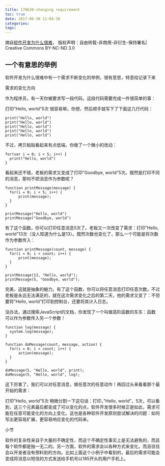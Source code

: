 ```yaml
---
title: 170630-changing requirement
toc: true
date: 2017-06-30 11:04:38
categories:
tags:
---
```


摘自[软件开发为什么很难](http://icodeit.org/2017/01/why-software-is-complex/)， 版权声明：自由转载-非商用-非衍生-保持署名| Creative Commons BY-NC-ND 3.0

## 一个有意思的举例
软件开发为什么很难中有一个需求不断变化的举例，很有意思，特意给记录下来  

需求的变化方向

作为程序员，有一天你被要求写一段代码，这段代码需要完成一件很简单的事：

打印”Hello, world”5次
很容易嘛，你想，然后顺手就写下了下面这几行代码：
```
print("Hello, world")
print("Hello, world")
print("Hello, world")
print("Hello, world")
print("Hello, world")
```
不过，拷贝粘贴看起来有点低端，你做了一个微小的改动：
```
for(var i = 0; i < 5; i++) {
  print("Hello, world")
}
```
看起来还不错，老板的需求又变成了打印”Goodbye, world”5次。既然是打印不同的消息，那何不把消息作为参数呢？
```
function printMessage(message) {
  for(i = 0; i < 5; i++) {
      print(message);
  }
}

printMessage("Hello, world")
printMessage("Goodbye, world")
```
有了这个函数，你可以打印任意消息5次了。老板又一次改变了需求：打印”Hello, world”13次（没人知道为什么是13）。既然次数也变化了，那么一个可能是将次数作为参数传入：
```
function printMessage(count, message) {
  for(i = 0; i < count; i++) {
      print(message);
  }
}

printMessage(13, "Hello, world");
printMessage(5, "Goodbye, world");
```
完美，这就是抽象的魅力。有了这个函数，你可以将任意消息打印任意次数。不过老板是永远无法满足的，就在这次需求变化之后的第二天，他的需求又变了：不但要将”Hello, world”打印到控制台，还要将其计入日志。

没办法，通过搜索JavaScript的文档，你发现了一个叫做高阶函数的东东：函数可以作为参数传入另一个参数！

```
function log(message) {
  system.log(message);
}

function doMessage(count, message, action) {
  for(i = 0; i < count; i++) {
      action(message);
  }
}

doMessage(5, "Hello, world", print);
doMessage(5, "Hello, world", log);
```
这下厉害了，我们可以对任意消息，做任意次的任意动作！再回过头来看看那个最开始的需求：

打印”Hello, world”5次
稍微分割一下这句话：打印，”Hello, world”，5次，可以看到，这三个元素最后都变成了可以变化的点，软件开发很多时候正是如此，需求可能在任意可能变化的方向上变化。这也是各种软件开发原则尝试解决的问题：如何写出更容易扩展，更容易响应变化的代码来。

小节

软件的复杂性来自于大量的不确定性，而这个不确定性事实上是无法避免的，而且每个软件都是独一无二的。另一方面，软件的需求会以各种方式来变化，而且往往会以开发者没有预料到的方向。比如上面这个小例子中看到的，最后的需求可能会变成将消息以短信的方式发送给手机号以185开头的用户手机上。
